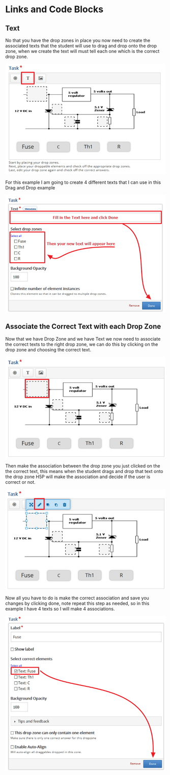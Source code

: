 # Links and Code Blocks

## Text

No that you have the drop zones in place you now need to create the associated texts that the student will use to drag and drop onto the drop zone, when we create the text will must tell each one which is the correct drop zone.

![](img/12.jpg)

For this example I am going to create 4 different texts that I can use in this Drag and Drop example

![](img/13.jpg)

## Associate the Correct Text with each Drop Zone

Now that we have Drop Zone and we have Text we now need to associate the correct texts to the right drop zone, we can do this by clicking on the drop zone and choosing the correct text.

![](img/14.jpg)

Then make the association between the drop zone you just clicked on the the correct text, this means when the student drags and drop that text onto the drop zone H5P will make the association and decide if the user is correct or not.

![](img/15.jpg)

Now all you have to do is make the correct association and save you changes by clicking done, note repeat this step as needed, so in this example I have 4 texts so I will make 4 associations.

![](img/16.jpg)




